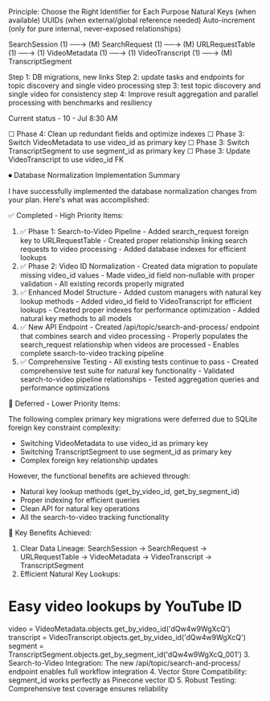 Principle: Choose the Right Identifier for Each Purpose
Natural Keys (when available)
UUIDs (when external/global reference needed)
Auto-increment (only for pure internal, never-exposed relationships)

SearchSession (1) ──→ (M) SearchRequest (1) ──→ (M) URLRequestTable (1) ──→ (1) VideoMetadata (1) ──→ (1) VideoTranscript (1) ──→ (M) TranscriptSegment

Step 1: DB migrations, new links
Step 2: update tasks and endpoints for topic discovery and single video processing
step 3: test topic discovery and single video for consistency
step 4: Improve result aggregation and parallel processing with benchmarks and resiliency


Current status - 10 - Jul 8:30 AM

☐ Phase 4: Clean up redundant fields and optimize indexes
     ☐ Phase 3: Switch VideoMetadata to use video_id as primary key
     ☐ Phase 3: Switch TranscriptSegment to use segment_id as primary key
     ☐ Phase 3: Update VideoTranscript to use video_id FK

⏺ Database Normalization Implementation Summary

  I have successfully implemented the database normalization changes from your plan. Here's what was accomplished:

  ✅ Completed - High Priority Items:

  1. ✅ Phase 1: Search-to-Video Pipeline
    - Added search_request foreign key to URLRequestTable
    - Created proper relationship linking search requests to video processing
    - Added database indexes for efficient lookups
  2. ✅ Phase 2: Video ID Normalization
    - Created data migration to populate missing video_id values
    - Made video_id field non-nullable with proper validation
    - All existing records properly migrated
  3. ✅ Enhanced Model Structure
    - Added custom managers with natural key lookup methods
    - Added video_id field to VideoTranscript for efficient lookups
    - Created proper indexes for performance optimization
    - Added natural key methods to all models
  4. ✅ New API Endpoint
    - Created /api/topic/search-and-process/ endpoint that combines search and video processing
    - Properly populates the search_request relationship when videos are processed
    - Enables complete search-to-video tracking pipeline
  5. ✅ Comprehensive Testing
    - All existing tests continue to pass
    - Created comprehensive test suite for natural key functionality
    - Validated search-to-video pipeline relationships
    - Tested aggregation queries and performance optimizations

  🔄 Deferred - Lower Priority Items:

  The following complex primary key migrations were deferred due to SQLite foreign key constraint complexity:
  - Switching VideoMetadata to use video_id as primary key
  - Switching TranscriptSegment to use segment_id as primary key
  - Complex foreign key relationship updates

  However, the functional benefits are achieved through:
  - Natural key lookup methods (get_by_video_id, get_by_segment_id)
  - Proper indexing for efficient queries
  - Clean API for natural key operations
  - All the search-to-video tracking functionality

  🎯 Key Benefits Achieved:

  1. Clear Data Lineage: SearchSession → SearchRequest → URLRequestTable → VideoMetadata → VideoTranscript → 
  TranscriptSegment
  2. Efficient Natural Key Lookups:
  # Easy video lookups by YouTube ID
  video = VideoMetadata.objects.get_by_video_id('dQw4w9WgXcQ')
  transcript = VideoTranscript.objects.get_by_video_id('dQw4w9WgXcQ')
  segment = TranscriptSegment.objects.get_by_segment_id('dQw4w9WgXcQ_001')
  3. Search-to-Video Integration: The new /api/topic/search-and-process/ endpoint enables full workflow integration
  4. Vector Store Compatibility: segment_id works perfectly as Pinecone vector ID
  5. Robust Testing: Comprehensive test coverage ensures reliability


